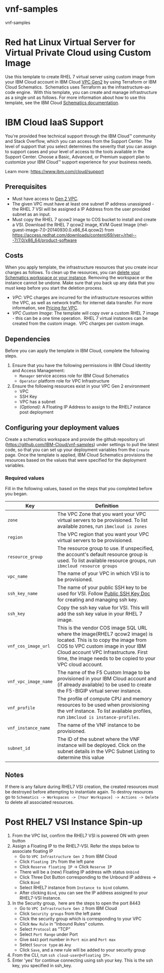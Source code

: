 # vnf-samples
vnf-samples

# Red hat Linux Virtual Server for Virtual Private Cloud using Custom Image
  
Use this template to create RHEL 7 virtual server using custom image from your IBM Cloud account in IBM Cloud [VPC Gen2](https://cloud.ibm.com/vpc-ext/overview) by using Terraform or IBM Cloud Schematics.  Schematics uses Terraform as the infrastructure-as-code engine.  With this template, you can create and manage infrastructure as a single unit as follows. For more information about how to use this template, see the IBM Cloud [Schematics documentation](https://cloud.ibm.com/docs/schematics).


# IBM Cloud IaaS Support
You're provided free technical support through the IBM Cloud™ community and Stack Overflow, which you can access from the Support Center. The level of support that you select determines the severity that you can assign to support cases and your level of access to the tools available in the Support Center. Choose a Basic, Advanced, or Premium support plan to customize your IBM Cloud™ support experience for your business needs.

Learn more: https://www.ibm.com/cloud/support

## Prerequisites

- Must have access to [Gen 2 VPC](https://cloud.ibm.com/vpc-ext/network/vpcs).
- The given VPC must have at least one subnet IP address unassigned - the RHEL 7 VSI will be assigned a IP Address from the user provided subnet as an input.
- Must copy the RHEL 7 qcow2 image to COS bucket to install and create a VSI. Download the RHEL 7 qcow2 image, KVM Guest Image (rhel-guest-image-7.0-20140930.0.x86_64.qcow2) from https://access.redhat.com/downloads/content/69/ver=/rhel---7/7.0/x86_64/product-software 

## Costs

When you apply template, the infrastructure resources that you create incur charges as follows. To clean up the resources, you can [delete your Schematics workspace or your instance](https://cloud.ibm.com/docs/schematics?topic=schematics-manage-lifecycle#destroy-resources). Removing the workspace or the instance cannot be undone. Make sure that you back up any data that you must keep before you start the deletion process.


* _VPC_: VPC charges are incurred for the infrastructure resources within the VPC, as well as network traffic for internet data transfer. For more information, see [Pricing for VPC](https://cloud.ibm.com/docs/vpc-on-classic?topic=vpc-on-classic-pricing-for-vpc).
* _VPC Custom Image_: The template will copy over a custom RHEL 7 image - this can be a one time operation.  RHEL 7 virtual instances can be created from the custom image.  VPC charges per custom image.

## Dependencies

Before you can apply the template in IBM Cloud, complete the following steps.


1.  Ensure that you have the following permissions in IBM Cloud Identity and Access Management:
    * `Manager` service access role for IBM Cloud Schematics
    * `Operator` platform role for VPC Infrastructure
2.  Ensure the following resources exist in your VPC Gen 2 environment
    - VPC
    - SSH Key
    - VPC has a subnet
    - _(Optional):_ A Floating IP Address to assign to the RHEL7 instance post deployment

## Configuring your deployment values

Create a schematics workspace and provide the github repository url (https://github.com/IBM-Cloud/vnf-samples) under settings to pull the latest code, so that you can set up your deployment variables from the `Create` page. Once the template is applied, IBM Cloud Schematics  provisions the resources based on the values that were specified for the deployment variables.

### Required values
Fill in the following values, based on the steps that you completed before you began.

| Key | Definition |
| --- | ---------- |
| `zone` | The VPC Zone that you want your VPC virtual servers to be provisioned. To list available zones, run `ibmcloud is zones` |
| `region` | The VPC region that you want your VPC virtual servers to be provisioned.
| `resource_group` | The resource group to use. If unspecified, the account's default resource group is used. To list available resource groups, run `ibmcloud resource groups` |
| `vpc_name` | The name of your VPC in which VSI is to be provisioned. |
| `ssh_key_name` | The name of your public SSH key to be used for VSI. Follow [Public SSH Key Doc](https://cloud.ibm.com/docs/vpc-on-classic-vsi?topic=vpc-on-classic-vsi-ssh-keys) for creating and managing ssh key. |
| `ssh_key` | Copy the ssh key value for VSI. This will add the ssh key value in your RHEL 7 image.
| `vnf_cos_image_url` | This is the vendor COS image SQL URL where the image(RHEL7 qcow2 image) is located. This is to copy the image from COS to VPC custom image in your IBM Cloud account VPC Infrastructure. First time, the image needs to be copied to your VPC cloud account.
| `vnf_vpc_image_name` | The name of the F5 Custom Image to be provisioned in your IBM Cloud account and (if already available) to be used to create the F5-BIGIP virtual server instance. |
| `vnf_profile` | The profile of compute CPU and memory resources to be used when provisioning the vnf instance. To list available profiles, run `ibmcloud is instance-profiles`. |
| `vnf_instance_name` | The name of the VNF instance to be provisioned. |
| `subnet_id` | The ID of the subnet where the VNF instance will be deployed. Click on the subnet details in the VPC Subnet Listing to determine this value |

## Notes

If there is any failure during RHEL7 VSI creation, the created resources must be destroyed before attempting to instantiate again. To destroy resources go to `Schematics -> Workspaces -> [Your Workspace] -> Actions -> Delete` to delete  all associated resources. <br/>

# Post RHEL7 VSI Instance Spin-up

1. From the VPC list, confirm the RHEL7 VSI is powered ON with green button
2. Assign a Floating IP to the RHEL7-VSI. Refer the steps below to associate floating IP
    - Go to `VPC Infrastructure Gen 2` from IBM Cloud
    - Click `Floating IPs` from the left pane
    - Click `Reserve floating IP` -> Click `Reserve IP`
    - There will be a (new) Floating IP address with status `Unbind`
    - Click Three Dot Button corresponding to the Unbound IP address -> Click `Bind`
    - Select RHEL7 instance from `Instance to bind` column.
    - After clicking `Bind`, you can see the IP address assigned to your RHEL7-VSI Instance.
3. In the Security group,  here are the steps to open the port 8443
    - Go to `VPC Infrastructure Gen 2` from IBM Cloud
    - Click `Security groups` from the left pane
    - Click the security group which is corresponding to your VPC
    - Click `New Rule` in "Inbound Rules" column.
    - Select `Protocol` as "TCP"
    - Select `Port Range` under Port
    - Give `8443` port number in `Port min` and `Port max`
    - Select `Source type` as `Any`
    - Click `Save`, and a new rule will be added to your security group
4. From the CLI, run `ssh cloud-user@<Floating IP>`. 
5. Enter 'yes' for continue connecting using ssh your key. This is the ssh key, you specified in ssh_key. 

